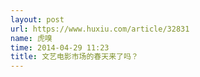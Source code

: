 ```yaml
---
layout: post
url: https://www.huxiu.com/article/32831
name: 虎嗅
time: 2014-04-29 11:23
title: 文艺电影市场的春天来了吗？
---
```

